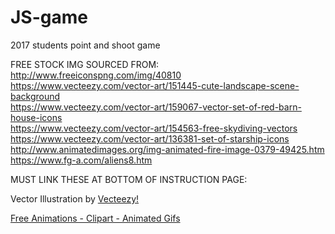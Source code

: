 # JS-game
2017 students point and shoot game


FREE STOCK IMG SOURCED FROM:<br>
http://www.freeiconspng.com/img/40810<br>
https://www.vecteezy.com/vector-art/151445-cute-landscape-scene-background<br>
https://www.vecteezy.com/vector-art/159067-vector-set-of-red-barn-house-icons<br>
https://www.vecteezy.com/vector-art/154563-free-skydiving-vectors<br>
https://www.vecteezy.com/vector-art/136381-set-of-starship-icons<br>
http://www.animatedimages.org/img-animated-fire-image-0379-49425.htm<br>
https://www.fg-a.com/aliens8.htm<br>


MUST LINK THESE AT BOTTOM OF INSTRUCTION PAGE:<br>

Vector Illustration by <a target="_blank" href="https://www.vecteezy.com">Vecteezy!</a><br>
<p><a href="http://www.fg-a.com">Free Animations - Clipart - Animated Gifs</a></p>



